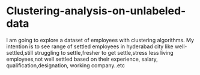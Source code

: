 # Clustering-analysis-on-unlabeled-data
I am going to explore a dataset of employees with clustering algorithms. My intention is to see range of settled employees in hyderabad city like well-settled,still struggling to settle,fresher to get settle,stress less living employees,not well settled  based on their experience, salary, qualification,designation, working company..etc
